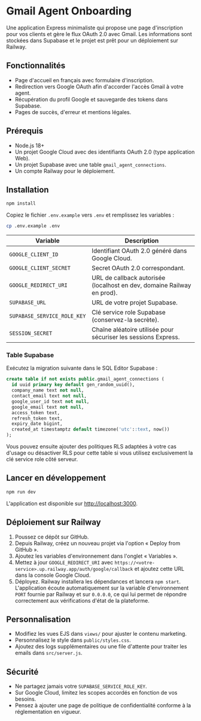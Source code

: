 # Gmail Agent Onboarding

Une application Express minimaliste qui propose une page d'inscription pour vos clients et gère le flux
OAuth 2.0 avec Gmail. Les informations sont stockées dans Supabase et le projet est prêt pour un
déploiement sur Railway.

## Fonctionnalités

- Page d'accueil en français avec formulaire d'inscription.
- Redirection vers Google OAuth afin d'accorder l'accès Gmail à votre agent.
- Récupération du profil Google et sauvegarde des tokens dans Supabase.
- Pages de succès, d'erreur et mentions légales.

## Prérequis

- Node.js 18+
- Un projet Google Cloud avec des identifiants OAuth 2.0 (type application Web).
- Un projet Supabase avec une table `gmail_agent_connections`.
- Un compte Railway pour le déploiement.

## Installation

```bash
npm install
```

Copiez le fichier `.env.example` vers `.env` et remplissez les variables :

```bash
cp .env.example .env
```

| Variable | Description |
| --- | --- |
| `GOOGLE_CLIENT_ID` | Identifiant OAuth 2.0 généré dans Google Cloud. |
| `GOOGLE_CLIENT_SECRET` | Secret OAuth 2.0 correspondant. |
| `GOOGLE_REDIRECT_URI` | URL de callback autorisée (localhost en dev, domaine Railway en prod). |
| `SUPABASE_URL` | URL de votre projet Supabase. |
| `SUPABASE_SERVICE_ROLE_KEY` | Clé service role Supabase (conservez-la secrète). |
| `SESSION_SECRET` | Chaîne aléatoire utilisée pour sécuriser les sessions Express. |

### Table Supabase

Exécutez la migration suivante dans le SQL Editor Supabase :

```sql
create table if not exists public.gmail_agent_connections (
  id uuid primary key default gen_random_uuid(),
  company_name text not null,
  contact_email text not null,
  google_user_id text not null,
  google_email text not null,
  access_token text,
  refresh_token text,
  expiry_date bigint,
  created_at timestamptz default timezone('utc'::text, now())
);
```

Vous pouvez ensuite ajouter des politiques RLS adaptées à votre cas d'usage ou désactiver RLS pour cette
table si vous utilisez exclusivement la clé service role côté serveur.

## Lancer en développement

```bash
npm run dev
```

L'application est disponible sur [http://localhost:3000](http://localhost:3000).

## Déploiement sur Railway

1. Poussez ce dépôt sur GitHub.
2. Depuis Railway, créez un nouveau projet via l'option « Deploy from GitHub ».
3. Ajoutez les variables d'environnement dans l'onglet « Variables ».
4. Mettez à jour `GOOGLE_REDIRECT_URI` avec `https://<votre-service>.up.railway.app/auth/google/callback` et
   ajoutez cette URL dans la console Google Cloud.
5. Déployez. Railway installera les dépendances et lancera `npm start`. L'application écoute
   automatiquement sur la variable d'environnement `PORT` fournie par Railway et sur `0.0.0.0`,
   ce qui lui permet de répondre correctement aux vérifications d'état de la plateforme.

## Personnalisation

- Modifiez les vues EJS dans `views/` pour ajuster le contenu marketing.
- Personnalisez le style dans `public/styles.css`.
- Ajoutez des logs supplémentaires ou une file d'attente pour traiter les emails dans `src/server.js`.

## Sécurité

- Ne partagez jamais votre `SUPABASE_SERVICE_ROLE_KEY`.
- Sur Google Cloud, limitez les scopes accordés en fonction de vos besoins.
- Pensez à ajouter une page de politique de confidentialité conforme à la réglementation en vigueur.
